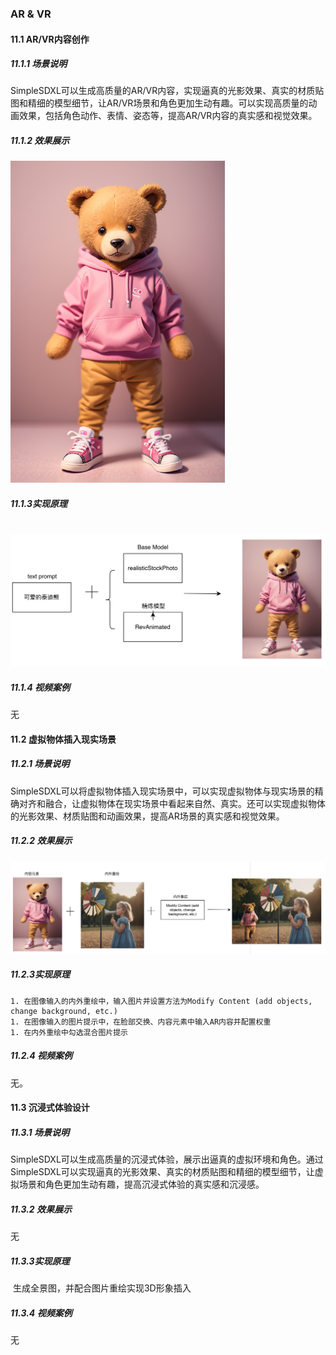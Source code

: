### AR & VR

#### 11.1 AR/VR内容创作

##### 11.1.1 场景说明

SimpleSDXL可以生成高质量的AR/VR内容，实现逼真的光影效果、真实的材质贴图和精细的模型细节，让AR/VR场景和角色更加生动有趣。可以实现高质量的动画效果，包括角色动作、表情、姿态等，提高AR/VR内容的真实感和视觉效果。

##### 11.1.2 效果展示

<img src="assets/11.VR/ar.png" style="zoom:67%;"/>

##### 11.1.3实现原理

​	![alt text](assets/image38.png)

##### 11.1.4 视频案例

无

#### 11.2 虚拟物体插入现实场景

##### 11.2.1 场景说明

SimpleSDXL可以将虚拟物体插入现实场景中，可以实现虚拟物体与现实场景的精确对齐和融合，让虚拟物体在现实场景中看起来自然、真实。还可以实现虚拟物体的光影效果、材质贴图和动画效果，提高AR场景的真实感和视觉效果。

##### 11.2.2 效果展示

![alt text](assets/image40.png)

##### 11.2.3实现原理

	1. 在图像输入的内外重绘中，输入图片并设置方法为Modify Content (add objects, change background, etc.)
	1. 在图像输入的图片提示中，在脸部交换、内容元素中输入AR内容并配置权重
	1. 在内外重绘中勾选混合图片提示

##### 11.2.4 视频案例

无。

#### 11.3 沉浸式体验设计

##### 11.3.1 场景说明

SimpleSDXL可以生成高质量的沉浸式体验，展示出逼真的虚拟环境和角色。通过SimpleSDXL可以实现逼真的光影效果、真实的材质贴图和精细的模型细节，让虚拟场景和角色更加生动有趣，提高沉浸式体验的真实感和沉浸感。

##### 11.3.2 效果展示

无

##### 11.3.3实现原理

​	生成全景图，并配合图片重绘实现3D形象插入

##### 11.3.4 视频案例

无